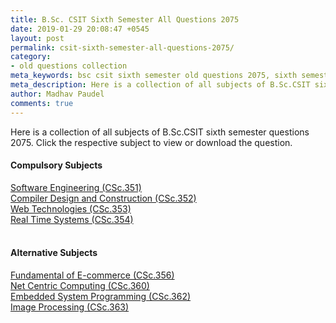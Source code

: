 ```yaml
---
title: B.Sc. CSIT Sixth Semester All Questions 2075
date: 2019-01-29 20:08:47 +0545
layout: post
permalink: csit-sixth-semester-all-questions-2075/
category:
- old questions collection
meta_keywords: bsc csit sixth semester old questions 2075, sixth semester, sixth semester 2075, old questions, old questions 2075, csit 2075, 6th semester old questions 2075, 6th semester old questions, tu old questions 2075, sixth semester all questions 2075, 6th semester, bsccsit, old questions 2075, sixth semester old questions csit, sixth semester old question, sixth semester old question csit 2075,csit sixth semester Software Engineering question 2075,csit sixth semester Compiler Design and Construction question 2075, csit sixth semester Web Technologies, csit sixth semester Real Time Systems, question 2075, csit sixth semester Fundamentals of ecommerce question 2075, csit sixth semester Image Processing question 2075, image processing question 2075, Net Centric Computing, Net Centric Computing question 2075, Embedded System Programming, Embedded System Programming question 2075, 6th sem questions, sixth sem questions, csit 6th sem questions, 6th sem questions csit
meta_description: Here is a collection of all subjects of B.Sc.CSIT sixth semester questions 2075.
author: Madhav Paudel
comments: true
---
```

<p>Here is a collection of all subjects of B.Sc.CSIT sixth semester questions 2075. Click the respective subject to view or download the question.</p>
<h4><b>Compulsory Subjects</b></h4>
<a href="../assets/files/2075/CSc_351_SE_2075.pdf" title="Software Engineering">Software Engineering (CSc.351)</a><br>
<a href="../assets/files/2075/CSc_352_CDC_2075.pdf" title="Compiler Design and Construction">Compiler Design and Construction (CSc.352)</a><br>
<a href="../assets/files/2075/CSc_353_WT_2075.pdf" title="Web Technologies">Web Technologies (CSc.353)</a><br>
<a href="../assets/files/2075/CSc_354_RTS_2075.pdf" title="Real Time Systems">Real Time Systems (CSc.354)</a><br>
<br>
<h4><b>Alternative Subjects</b></h4>
<a href="../assets/files/2075/CSc_356_EC_2075.pdf" title="Fundamental of E-commerce">Fundamental of E-commerce (CSc.356)</a><br>
<a href="../assets/files/2075/CSc_360_NCC_2075.pdf" title="Net Centric Computing">Net Centric Computing (CSc.360)</a><br>
<a href="../assets/files/2075/CSc_362_ESP_2075.pdf" title="Embedded System Programming">Embedded System Programming (CSc.362)</a><br>
<a href="../assets/files/2075/CSc_363_IP_2075.pdf" title="Image Processing">Image Processing (CSc.363)</a><br>
